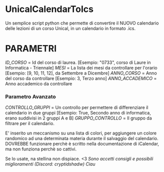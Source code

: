# UnicalCalendarToIcs
Un semplice script python che permette di convertire il NUOVO calendario delle lezioni di un corso Unical, in un calendario in formato .ics.

# PARAMETRI
_ID_CORSO_ = Id del corso di laurea. [Esempio: "0733", corso di Laure in Informatica - Triennale]
_MESI_ = La lista dei mesi da controllare per l'orario [Esempio: [9, 10, 11, 12], da Settembre a Dicembre]
_ANNO_CORSO_ = Anno del corso da controllare [Esempio: 3, Terzo anno]
_ANNO_ACCADEMICO_ = Anno accademico da controllare
### Parametro Avanzato
_CONTROLLO_GRUPPI_ = Un controllo per permettere di differenziare il calendario in due gruppi [Esempio: True, Secondo anno di informatica, erano suddivisi in 2 gruppi A e B]
_GRUPPO_CONTROLLO_ = Il gruppo da filtrare per il calendario.

E' inserito un meccanismo su una lista di colori, per aggiungere un colore randomico ad una determinata materia durante il salvaggio del calendario.
DOVREBBE funzionare perchè è scritto nella documentazione di iCalendar, ma non funziona perchè so cattivi.


Se lo usate, na stellina non dispiace. <3
_Sono accetti consigli e possibili miglioramenti (Discord: cryptidshadw) Ciau_
